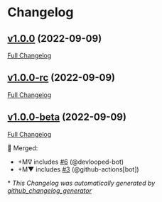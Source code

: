 # Changelog

## [v1.0.0](https://github.com/devlooped/Injector/tree/v1.0.0) (2022-09-09)

[Full Changelog](https://github.com/devlooped/Injector/compare/v1.0.0-rc...v1.0.0)

## [v1.0.0-rc](https://github.com/devlooped/Injector/tree/v1.0.0-rc) (2022-09-09)

[Full Changelog](https://github.com/devlooped/Injector/compare/v1.0.0-beta...v1.0.0-rc)

## [v1.0.0-beta](https://github.com/devlooped/Injector/tree/v1.0.0-beta) (2022-09-09)

[Full Changelog](https://github.com/devlooped/Injector/compare/def2f06c210ced05a2858626605e631254e74c5c...v1.0.0-beta)

:twisted_rightwards_arrows: Merged:

- +Mᐁ includes [\#6](https://github.com/devlooped/Injector/pull/6) (@devlooped-bot)
- +M▼ includes [\#3](https://github.com/devlooped/Injector/pull/3) (@github-actions[bot])



\* *This Changelog was automatically generated by [github_changelog_generator](https://github.com/github-changelog-generator/github-changelog-generator)*
